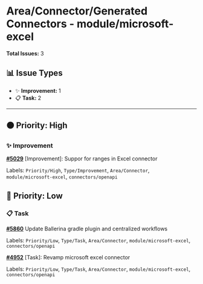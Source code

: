 # Area/Connector/Generated Connectors - module/microsoft-excel

**Total Issues:** 3

## 📊 Issue Types

- ✨ **Improvement:** 1
- 📋 **Task:** 2

---

## 🟠 Priority: High

### ✨ Improvement

**[#5029](https://github.com/ballerina-platform/ballerina-library/issues/5029)** [Improvement]: Suppor for ranges in Excel connector

Labels: `Priority/High`, `Type/Improvement`, `Area/Connector`, `module/microsoft-excel`, `connectors/openapi`

## 🔵 Priority: Low

### 📋 Task

**[#5860](https://github.com/ballerina-platform/ballerina-library/issues/5860)** Update Ballerina gradle plugin and centralized workflows

Labels: `Priority/Low`, `Type/Task`, `Area/Connector`, `module/microsoft-excel`, `connectors/openapi`

**[#4952](https://github.com/ballerina-platform/ballerina-library/issues/4952)** [Task]: Revamp microsoft excel connector 

Labels: `Priority/Low`, `Type/Task`, `Area/Connector`, `module/microsoft-excel`, `connectors/openapi`

